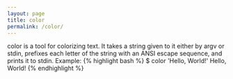```yaml
---
layout: page
title: color
permalink: /color/
---
```


color is a tool for colorizing text. It takes a string given to it either by
argv or stdin, prefixes each letter of the string with an ANSI escape sequence,
and prints it to stdin.
Example:
{% highlight bash %}
$ color 'Hello, World!'
Hello, World!
{% endhighlight %}
